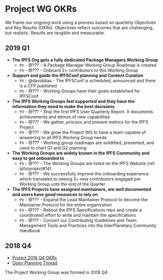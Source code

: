 # Project WG OKRs

We frame our ongoing work using a process based on quarterly Objectives and Key Results (OKRs). Objectives reflect outcomes that are challenging, but realistic. Results are tangible and measurable.

## 2019 Q1

- **The IPFS Org gets a fully dedicated Package Managers Working Group**
  - `PX` - @??? - A Package Manager Working Group Roadmap is created
  - `PX` - @??? - Onboard 2+ contributors to this Working Group       
- **Support and guide the IPFSConf planning and Content Curation**
  - `PX` - @daviddias - The IPFSConf is scheduled, announced and there is a CFP published   
  - `PX` - @??? - Working Groups have their goals established for IPFSConf    
- **The IPFS Working Groups feel supported and they have the information they need to make the best decisions**
  - `PX` - @??? - Ship the first IPFS User Quarterly Report. It documents achievements and demos of new capabilities
  - `PX` - @??? - We gather, process and present metrics for the IPFS Project    
  - `PX` - @??? - We grow the Project WG to have a team capable of answering to all IPFS Working Group needs.
  - `PX` - @??? - Working group roadmaps are solidified, presented, and used to chart Q1 and Q2 planning
- **The Working Groups are widely known in the IPFS Community and easy to get onboarded to**
  - `PX` - @??? - The Working Groups are listed on the IPFS Website (ref: ipfs/project#14)
  - `PX` - @??? - We successfully improve the onboarding experience which translates to seeing 3+ new contributors engaged per Working Group until the end of the Quarter         
- **The IPFS Projects have assigned maintainers, are well documented and users have good resources to rely on**
  - `PX` - @??? - Expand the Lead Maintainer Protocol to become the Maintainer Protocol for the entire organization
  - `PX` - @??? - Reboot the IPFS Specifications repo and create a coordinated effort to write and maintain the specifications
  - `PX` - @??? - Convert our Contributing Guidelines and Team Management Tools and Practices into the InterPlanetary Community Handbook
  
## 2018 Q4

- [Project 2018 Q4 OKRs](https://docs.google.com/spreadsheets/d/139lROP7-Ee4M4S7A_IO4iIgSgugYm7dct620LYnalII/edit#gid=1562851442)
- [Open Planning Thread](https://github.com/ipfs/project/pull/3)

The Project Working Group was formed in 2018 Q4
